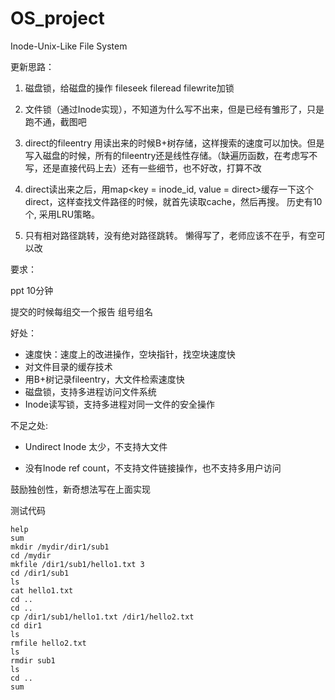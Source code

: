 # OS_project
 Inode-Unix-Like File System

更新思路：

1. 磁盘锁，给磁盘的操作 fileseek fileread filewrite加锁

2. 文件锁（通过Inode实现），不知道为什么写不出来，但是已经有雏形了，只是跑不通，截图吧

3. direct的fileentry 用读出来的时候B+树存储，这样搜索的速度可以加快。但是写入磁盘的时候，所有的fileentry还是线性存储。（缺遍历函数，在考虑写不写，还是直接代码上去）还有一些细节，也不好改，打算不改
4. direct读出来之后，用map<key = inode_id, value = direct>缓存一下这个direct，这样查找文件路径的时候，就首先读取cache，然后再搜。 历史有10个, 采用LRU策略。

4. 只有相对路径跳转，没有绝对路径跳转。 懒得写了，老师应该不在乎，有空可以改



要求：

ppt 10分钟

提交的时候每组交一个报告 组号组名

好处：

- 速度快：速度上的改进操作，空块指针，找空块速度快
- 对文件目录的缓存技术
- 用B+树记录fileentry，大文件检索速度快
- 磁盘锁，支持多进程访问文件系统
- Inode读写锁，支持多进程对同一文件的安全操作

不足之处: 

- Undirect Inode 太少，不支持大文件

- 没有Inode ref count，不支持文件链接操作，也不支持多用户访问

鼓励独创性，新奇想法写在上面实现

测试代码

```
help
sum
mkdir /mydir/dir1/sub1
cd /mydir
mkfile /dir1/sub1/hello1.txt 3
cd /dir1/sub1
ls
cat hello1.txt
cd ..
cd ..
cp /dir1/sub1/hello1.txt /dir1/hello2.txt
cd dir1
ls
rmfile hello2.txt
ls
rmdir sub1
ls 
cd ..
sum
```

